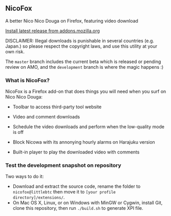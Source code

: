 ## NicoFox

A better Nico Nico Douga on Firefox, featuring video download

[Install latest release from addons.mozilla.org](https://addons.mozilla.org/firefox/addon/nicofox/)

DISCLAIMER: Illegal downloads is punishable in several countries (e.g. Japan.) so please respect the copyright laws, and use this utility at your own risk.

The `master` branch includes the current beta which is released or pending review on AMO, and the `development` branch is where the magic happens :)

### What is NicoFox?

NicoFox is a Firefox add-on that does things you will need when you surf on Nico Nico Douga:

* Toolbar to access third-party tool website

* Video and comment downloads

* Schedule the video downloads and perform when the low-quality mode is off

* Block Nicowa with its annonying hourly alarms on Harajuku version

* Built-in player to play the downloaded video with comments


### Test the development snapshot on repository

Two ways to do it:

  * Download and extract the source code, rename the folder to `nicofox@littlebtc` then move it to `[your profile directory]/extensions/`.
  * On Mac OS X, Linux, or on Windows with MinGW or Cygwin, install Git, clone this repository, then run `./build.sh` to generate XPI file.
